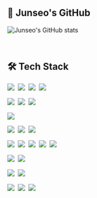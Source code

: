 ## 🫧 Junseo's GitHub



![Junseo's GitHub stats](https://github-readme-stats.vercel.app/api?username=JunseoKR&theme=graywhite&show_icons=true)

<br>

## 🛠️ Tech Stack

<img src="https://img.shields.io/badge/C-A8B9CC?style=flat-square&logo=C&logoColor=white">&nbsp;
<img src="https://img.shields.io/badge/C++-00599C?style=flat-square&logo=cplusplus&logoColor=white">&nbsp;
<img src="https://img.shields.io/badge/Java-007396?style=flat-square&logo=Java&logoColor=white">&nbsp;
<img src="https://img.shields.io/badge/Python-3776AB?style=flat-square&logo=Python&logoColor=white">&nbsp;

<img src="https://img.shields.io/badge/HTML5-E34F26?style=flat-square&logo=HTML5&logoColor=white">&nbsp;
<img src="https://img.shields.io/badge/Css3-1572B6?style=flat-square&logo=Css3&logoColor=white">&nbsp;
<img src="https://img.shields.io/badge/JavaScript-F7DF1E?style=flat-square&logo=JavaScript&logoColor=white">&nbsp;

<img src="https://img.shields.io/badge/MySQL-4479A1?style=flat-square&logo=MySQL&logoColor=white">

<img src="https://img.shields.io/badge/Linux-FCC624?style=flat-square&logo=Linux&logoColor=white">&nbsp;
<img src="https://img.shields.io/badge/AWS EC2-FF9900?style=flat-square&logo=Amazonec2&logoColor=white">&nbsp;
<img src="https://img.shields.io/badge/NGINX-009639?style=flat-square&logo=NGINX&logoColor=white">&nbsp;

<img src="https://img.shields.io/badge/Django-092E20?style=flat-square&logo=Django&logoColor=white">&nbsp;
<img src="https://img.shields.io/badge/Flask-000000?style=flat-square&logo=Flask&logoColor=white">&nbsp;
<img src="https://img.shields.io/badge/PYQT5-41CD52?style=flat-square&logo=QT&logoColor=white">&nbsp;
<img src="https://img.shields.io/badge/React-61DAFB?style=flat-square&logo=React&logoColor=white">&nbsp;
<img src="https://img.shields.io/badge/Bootstrap-7952B3?style=flat-square&logo=Bootstrap&logoColor=white">&nbsp;

<img src="https://img.shields.io/badge/Git-F05032?style=flat-square&logo=Git&logoColor=white">&nbsp;
<img src="https://img.shields.io/badge/GitHub-181717?style=flat-square&logo=GitHub&logoColor=white">&nbsp;

<img src="https://img.shields.io/badge/Notion-000000?style=flat-square&logo=Notion&logoColor=white">&nbsp;
<img src="https://img.shields.io/badge/Slack-4A154B?style=flat-square&logo=Slack&logoColor=white">&nbsp;

<img src="https://img.shields.io/badge/Windows-0078D6?style=flat-square&logo=Windows&logoColor=white">&nbsp;
<img src="https://img.shields.io/badge/macOS-000000?style=flat-square&logo=macOS&logoColor=white">&nbsp;
<img src="https://img.shields.io/badge/Ubuntu-E95420?style=flat-square&logo=Ubuntu&logoColor=white">&nbsp;

